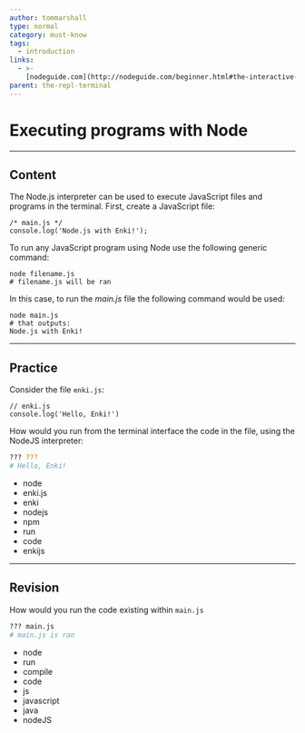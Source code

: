 ```yaml
---
author: tommarshall
type: normal
category: must-know
tags:
  - introduction
links:
  - >-
    [nodeguide.com](http://nodeguide.com/beginner.html#the-interactive-node.js-shell){website}
parent: the-repl-terminal
---
```


# Executing programs with Node


---

## Content

The Node.js interpreter can be used to execute JavaScript files and programs in the terminal. First, create a JavaScript file:

```plain-text
/* main.js */
console.log('Node.js with Enki!');
```

To run any JavaScript program using Node use the following generic command:

```plain-text
node filename.js
# filename.js will be ran
```

In this case, to run the *main.js* file the following command would be used:

```plain-text
node main.js
# that outputs:
Node.js with Enki!
```


---

## Practice

Consider the file `enki.js`:

```plain-text
// enki.js
console.log('Hello, Enki!')
```

How would you run from the terminal interface the code in the file, using the NodeJS interpreter:

```bash
??? ???
# Hello, Enki!
```

- node
- enki.js
- enki
- nodejs
- npm
- run
- code
- enkijs


---

## Revision

How would you run the code existing within `main.js`

```bash
??? main.js
# main.js is ran
```

- node
- run
- compile
- code
- js
- javascript
- java
- nodeJS
